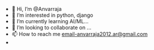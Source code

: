 - 👋 Hi, I’m @Anvarraja
- 👀 I’m interested in python, django
- 🌱 I’m currently learning AI/ML...
- 💞️ I’m looking to collaborate on ...
- 📫 How to reach me email-anvarraja2012.ar@gmail.com
-

<!---
Anvarraja/Anvarraja is a ✨ special ✨ repository because its `README.md` (this file) appears on your GitHub profile.
You can click the Preview link to take a look at your changes.
--->
